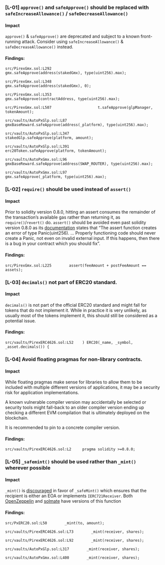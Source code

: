 ### [L-01] ```approve()``` and ```safeApprove()``` should be replaced with ```safeIncreaseAllowance()``` / ```safeDecreaseAllowance()```


#### Impact
```approve()``` & ```safeApprove()``` are deprecated and subject to a known front-running attack. Consider using  ```safeIncreaseAllowance()``` & ```safeDecreaseAllowance()``` instead.


#### Findings:
```
src/PirexGmx.sol:L292                 gmx.safeApprove(address(stakedGmx), type(uint256).max);

src/PirexGmx.sol:L348                     gmx.safeApprove(address(stakedGmx), 0);

src/PirexGmx.sol:L353                     gmx.safeApprove(contractAddress, type(uint256).max);

src/PirexGmx.sol:L507                     t.safeApprove(glpManager, tokenAmount);

src/vaults/AutoPxGlp.sol:L87                 gmxBaseReward.safeApprove(address(_platform), type(uint256).max);

src/vaults/AutoPxGlp.sol:L347                 stakedGlp.safeApprove(platform, amount);

src/vaults/AutoPxGlp.sol:L391                     erc20Token.safeApprove(platform, tokenAmount);

src/vaults/AutoPxGmx.sol:L96                 gmxBaseReward.safeApprove(address(SWAP_ROUTER), type(uint256).max);

src/vaults/AutoPxGmx.sol:L97                 gmx.safeApprove(_platform, type(uint256).max);

```

### [L-02] ```require()``` should be used instead of ```assert()```


#### Impact
Prior to solidity version 0.8.0, hitting an assert consumes the remainder of the transaction’s available gas rather than returning it, as ```require()```/```revert()``` do. ```assert()``` should be avoided even past solidity version 0.8.0 as its [documentation](https://docs.soliditylang.org/en/v0.8.14/control-structures.html#panic-via-assert-and-error-via-require) states that “The assert function creates an error of type Panic(uint256). … Properly functioning code should never create a Panic, not even on invalid external input. If this happens, then there is a bug in your contract which you should fix”.


#### Findings:
```
src/PirexGmx.sol:L225        assert(feeAmount + postFeeAmount == assets);

```

### [L-03] ```decimals()``` not part of ERC20 standard.


#### Impact
```decimals()``` is not part of the official ERC20 standard and might fall for tokens that do not implement it. While in practice it is very unlikely, as usually most of the tokens implement it, this should still be considered as a potential issue.


#### Findings:
```
src/vaults/PirexERC4626.sol:L52    ) ERC20(_name, _symbol, _asset.decimals()) {

```

### [L-04] Avoid floating pragmas for non-library contracts.


#### Impact
While floating pragmas make sense for libraries to allow them to be included with multiple different versions of applications, it may be a security risk for application implementations.

A known vulnerable compiler version may accidentally be selected or security tools might fall-back to an older compiler version ending up checking a different EVM compilation that is ultimately deployed on the blockchain.

It is recommended to pin to a concrete compiler version.

#### Findings:
```
src/vaults/PirexERC4626.sol:L2     pragma solidity >=0.8.0;

```

### [L-05] ```_safemint()``` should be used rather than ```_mint()``` wherever possible


#### Impact
```_mint()``` is [discouraged](https://github.com/OpenZeppelin/openzeppelin-contracts/blob/d4d8d2ed9798cc3383912a23b5e8d5cb602f7d4b/contracts/token/ERC721/ERC721.sol#L271) in favor of ```_safeMint()``` which ensures that the recipient is either an EOA or implements ```IERC721Receiver```. Both [OpenZeppelin](https://github.com/OpenZeppelin/openzeppelin-contracts/blob/d4d8d2ed9798cc3383912a23b5e8d5cb602f7d4b/contracts/token/ERC721/ERC721.sol#L238-L250) and [solmate](https://github.com/transmissions11/solmate/blob/4eaf6b68202e36f67cab379768ac6be304c8ebde/src/tokens/ERC721.sol#L180) have versions of this function


#### Findings:
```
src/PxERC20.sol:L50        _mint(to, amount);

src/vaults/PirexERC4626.sol:L73        _mint(receiver, shares);

src/vaults/PirexERC4626.sol:L92        _mint(receiver, shares);

src/vaults/AutoPxGlp.sol:L317        _mint(receiver, shares);

src/vaults/AutoPxGmx.sol:L400        _mint(receiver, shares);

```
